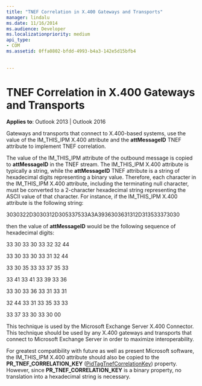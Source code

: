 ```yaml
---
title: "TNEF Correlation in X.400 Gateways and Transports"
manager: lindalu
ms.date: 11/16/2014
ms.audience: Developer
ms.localizationpriority: medium
api_type:
- COM
ms.assetid: 0ffa0802-bfdd-4993-b4a3-142e5d15bfb4
 
 
---
```


# TNEF Correlation in X.400 Gateways and Transports

  
  
**Applies to**: Outlook 2013 | Outlook 2016 
  
Gateways and transports that connect to X.400-based systems, use the value of the IM_THIS_IPM X.400 attribute and the **attMessageID** TNEF attribute to implement TNEF correlation. 
  
The value of the IM_THIS_IPM attribute of the outbound message is copied to **attMessageID** in the TNEF stream. The IM_THIS_IPM X.400 attribute is typically a string, while the **attMessageID** TNEF attribute is a string of hexadecimal digits representing a binary value. Therefore, each character in the IM_THIS_IPM X.400 attribute, including the terminating null character, must be converted to a 2-character hexadecimal string representing the ASCII value of that character. For instance, if the IM_THIS_IPM X.400 attribute is the following string: 
  
3030322D3030312D305337533A3A3936303631312D313533373030
  
then the value of **attMessageID** would be the following sequence of hexadecimal digits: 
  
33 30 33 30 33 32 32 44
  
33 30 33 30 33 31 32 44
  
33 30 35 33 33 37 35 33
  
33 41 33 41 33 39 33 36
  
33 30 33 36 33 31 33 31
  
32 44 33 31 33 35 33 33
  
33 37 33 30 33 30 00
  
This technique is used by the Microsoft Exchange Server X.400 Connector. This technique should be used by any X.400 gateways and transports that connect to Microsoft Exchange Server in order to maximize interoperability.
  
For greatest compatibility with future as well as present Microsoft software, the IM_THIS_IPM X.400 attribute should also be copied to the **PR_TNEF_CORRELATION_KEY** ([PidTagTnefCorrelationKey](pidtagtnefcorrelationkey-canonical-property.md)) property. However, since **PR_TNEF_CORRELATION_KEY** is a binary property, no translation into a hexadecimal string is necessary. 
  

